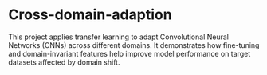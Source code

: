 # Cross-domain-adaption
This project applies transfer learning to adapt Convolutional Neural Networks (CNNs) across different domains. It demonstrates how fine-tuning and domain-invariant features help improve model performance on target datasets affected by domain shift.
